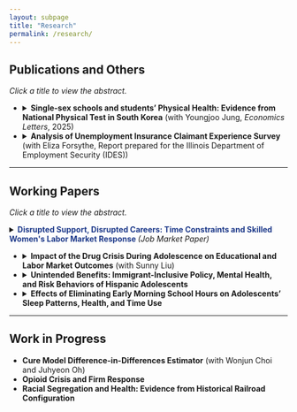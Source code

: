 ```yaml
---
layout: subpage
title: "Research"
permalink: /research/
---
```


## Publications and Others
*Click a title to view the abstract.*

- <details>
    <summary><strong>Single-sex schools and students’ Physical Health: Evidence from National Physical Test in South Korea</strong> (with Youngjoo Jung, <em>Economics Letters</em>, 2025)</summary>
    <p>
      Abstract: Leveraging a randomized natural experiment, this study examines the impact of attending single-sex middle schools on students' physical fitness, measured through standardized nationwide physical tests. In South Korea, middle school students are assigned by lottery to either single-sex or coeducational schools within their designated school zones, providing an ideal setting to evaluate the effects of single-sex schooling. Using school-level data covering all middle schools, the study finds that boys attending single-sex schools achieve significantly higher pass rates on standardized physical fitness tests, suggesting improved physical fitness compared to their peers in coeducational schools.  
      However, no similar improvement is observed for girls attending single-sex schools. These findings suggest that single-sex schooling has differential effects by gender, highlighting the need to further research to understand the mechanisms underlying these varied outcomes.  
      📄 <a href="https://www.sciencedirect.com/science/article/pii/S0165176525001168" target="_blank">View Paper</a>  
    </p>
  </details>

- <details>
    <summary><strong>Analysis of Unemployment Insurance Claimant Experience Survey</strong> (with Eliza Forsythe, Report prepared for the Illinois Department of Employment Security (IDES))</summary>
    <p>
      Abstract: This report analyzes the Illinois Unemployment Insurance (UI) Claimant Experience Survey, conducted between August 2023 and August 2024, with the goal of improving equity in access to UI benefits and strengthening survey design. Using regression analysis of demographic characteristics and text analysis of open-ended responses, we examine how claimants’ backgrounds and filing circumstances shape their reported experiences with the UI system. The study focuses on key dimensions of the claimant journey, including sources of information, reliance on in-person services, perceived difficulty of filing, and narrative accounts of the process. By combining quantitative and qualitative evidence, the report provides insights into heterogeneity across demographic groups and filing types, and develops recommendations for improving data collection, reweighting procedures, and survey integration to support more representative and actionable insights for IDES.  
    </p>
  </details>

---

## Working Papers
*Click a title to view the abstract.*

<!-- Optional style to keep the title link bold + navy-ish -->
<style>
  .link-blue-bold {
    color:#1e3a8a; text-decoration:none; font-weight:700;
  }
  .link-blue-bold:hover { text-decoration:underline; }
</style>

<details>
  <summary>
    <a class="link-blue-bold"
       href="https://www.dropbox.com/scl/fi/5n41hospegh60dkggpc30/Job_Market_Paper.pdf?rlkey=v2yd9mhi5rkgk8ls7xm4z2gvk&st=wf72ymre&dl=0"
       target="_blank" rel="noopener">
      Disrupted Support, Disrupted Careers: Time Constraints and Skilled Women's Labor Market Response
    </a>
    <em>(Job Market Paper)</em>
  </summary>
  <p>
    <strong>Abstract:</strong> Skilled women often rely on outsourced household services to balance work and domestic responsibilities. Disruptions to these
    services tighten their time constraints and affect their labor supply decisions. This paper examines how such disruptions influence skilled women’s
    labor supply and how it differs across occupations with different returns to working long hours, exploiting the staggered rollout of the Secure
    Communities immigration enforcement program. The first-stage estimates show that the program contracts the household service market by reducing
    supply and increasing prices. Using this contraction, the paper shows that women’s working hours decline in high-return occupations, where rewards
    for extended work are greater. Within these occupations, the largest reductions occur in those with moderately high returns, while effects are muted
    in occupations with the highest returns. Consistently, women in high-return occupations increase time spent on household production. Among married
    women, reductions are smaller when spouses hold flexible jobs. These findings highlight the importance of household-service capacity and family support
    in sustaining women’s advancement in demanding careers and narrowing gender gaps.
  </p>
</details>

- <details>
    <summary><strong>Impact of the Drug Crisis During Adolescence on Educational and Labor Market Outcomes</strong> (with Sunny Liu)</summary>
    <p>
      Abstract: Drug overdose in the United States has increased over six times in the past three decades. We investigate the education and labor market consequences of adolescent exposure to the drug crisis. Previous research has largely focused on the direct labor market effects on drug users. Our paper shifts focus to the long-term consequences, specifically examining the educational attainment and labor market outcomes of adolescents who grew up in communities affected by the drug crisis.  

      To mitigate potential omitted variable bias, we instrument for the severity of teens' exposure to the drug crisis using the state-level triplicate prescription programs, which influenced pharmaceutical companies' marketing strategies. By leveraging the variation in these state-level policies, we establish a causal link between the drug crisis and teenagers' outcomes in adulthood. We further shed light on the potential mechanisms by looking at direct effects on individuals and indirect effects on neighborhood amenities. Given the potential lifelong consequences of education and early career experiences, this research offers vital insights into the broader societal consequences of the ongoing drug crisis.  
    </p>
  </details>

- <details>
    <summary><strong>Unintended Benefits: Immigrant-Inclusive Policy, Mental Health, and Risk Behaviors of Hispanic Adolescents</strong></summary>
    <p>
      Abstract: This study examines the effects of immigrant-inclusive policy on the mental health and risk behaviors among Hispanic adolescents using state-level sanctuary policy. Employing a difference-in-differences design, the findings reveal significant mental health benefits, including a 10% reduction in reports of sadness and a 16% decrease in the probability of considering suicide. Additionally, declines in risk behaviors are observed with a 35% reduction in smoking initiation, a 15% decrease in the likelihood of currently smoking, and a 9% drop in alcohol consumption.  

      The findings underscore the policy's impact, which extends beyond its initial goals, yielding unforeseen positive effects across the broader Hispanic population. Considering the connection between adolescent mental health and subsequent labor market performance, as well as the economic costs associated with risky behaviors, the research stresses the importance of adopting a comprehensive perspective in future immigration policy formulation.  
    </p>
  </details>

- <details>
    <summary><strong>Effects of Eliminating Early Morning School Hours on Adolescents’ Sleep Patterns, Health, and Time Use</strong></summary>
    <p>
      Abstract: By examining the nine o'clock attendance policy implemented in Gyeonggi Province of Korea, this paper investigates the effects of eliminating early morning school hours on adolescents’ sleep patterns and health. The results indicate that the policy significantly delays adolescents' hours of rising on weekdays. However, the increment in sleep duration that resulted from the later waking time was partly offset by the deferral of bedtime. Additionally, the increase in the length of sleep derived from the policy has decreased over time. On weekends, there were no significant changes in their wake-up time, while their habit of going to bed late persisted, resulting in a significant decrease in sleep duration. The estimates on various health measures implied an adverse impact of the policy on adolescents’ health. To identify the possible mechanism behind health deterioration, this paper also examined its impact on time use. The results indicate that adolescents spent more time studying. The changes in their time allocation, accompanied by the higher academic pressure, may have affected their health via the policy.     
    </p>
  </details>

---

## Work in Progress
- **Cure Model Difference-in-Differences Estimator** (with Wonjun Choi and Juhyeon Oh)  
- **Opioid Crisis and Firm Response**  
- **Racial Segregation and Health: Evidence from Historical Railroad Configuration**
